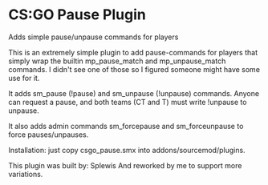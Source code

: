 # CS:GO Pause Plugin
Adds simple pause/unpause commands for players


This is an extremely simple plugin to add pause-commands for players that simply wrap the builtin mp_pause_match and mp_unpause_match commands. I didn't see one of those so I figured someone might have some use for it.

It adds sm_pause (!pause) and sm_unpause (!unpause) commands. Anyone can request a pause, and both teams (CT and T) must write !unpause to unpause.

It also adds admin commands sm_forcepause and sm_forceunpause to force pauses/unpauses.

Installation: just copy csgo_pause.smx into addons/sourcemod/plugins.

This plugin was built by: Splewis
And reworked by me to support more variations.
